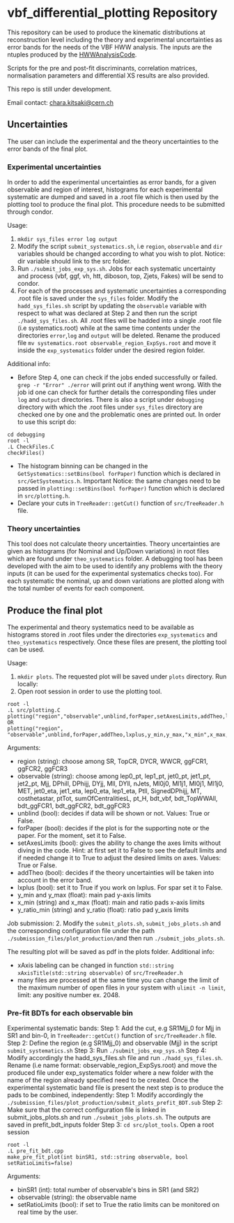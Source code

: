 # vbf_differential_plotting Repository

This repository can be used to produce the kinematic distributions at reconstruction level including the theory and experimental uncertainties as error bands for the needs of the VBF HWW analysis. 
The inputs are the ntuples produced by the [HWWAnalysisCode](https://gitlab.cern.ch/atlas-physics/higgs/hww/HWWAnalysisCode). 

Scripts for the pre and post-fit discriminants, correlation matrices, normalisation parameters and differential XS results are also provided.

This repo is still under development.

Email contact: chara.kitsaki@cern.ch  

## Uncertainties
The user can include the experimental and the theory uncertainties to the error bands of the final plot. 
### Experimental uncertainties 
In order to add the experimental uncertainties as error bands, for a given observable and region of interest, histograms for each experimental systematic are dumped and saved in a .root file which is then used by the plotting tool to produce the final plot. This procedure needs to be submitted through condor.

Usage:
1. `mkdir sys_files error log output` 
2. Modify the script `submit_systematics.sh`, i.e `region`, `observable` and `dir` variables should be changed according to what you wish to plot. Notice: dir variable should link to the src folder.
3. Run `./submit_jobs_exp_sys.sh`. Jobs for each systematic uncertainty and process (vbf, ggf, vh, htt, diboson, top, Zjets, Fakes) will be send to condor.
4. For each of the processes and systematic uncertainties a corresponding .root file is saved under the `sys_files` folder. Modify the `hadd_sys_files.sh` script by updating the `observable` variable with respect to what was declared at Step 2 and then run the script `./hadd_sys_files.sh`. All .root files will be hadded into a single .root file (i.e systematics.root) while at the same time contents under the directories `error`,`log` and `output` will be deleted. Rename the produced file `mv systematics.root observable_region_ExpSys.root` and move it inside the `exp_systematics` folder under the desired region folder.

Additional info:
* Before Step 4, one can check if the jobs ended successfully or failed. `grep -r "Error" ./error` will print out if anything went wrong. With the job id one can check for further details the corresponding files under `log` and `output` directories. There is also a script under `debugging` directory with which the .root files under `sys_files` directory are checked one by one and the problematic ones are printed out. In order to use this script do: 
```
cd debugging
root -l 
.L CheckFiles.C
checkFiles()
``` 
* The histogram binning can be changed in the `GetSystematics::setBins(bool forPaper)` function which is declared in `src/GetSystematics.h`. Important Notice: the same changes need to be passed in `plotting::setBins(bool forPaper)` function which is declared in `src/plotting.h`.
* Declare your cuts in `TreeReader::getCut()` function of `src/TreeReader.h` file.

### Theory uncertainties
This tool does not calculate theory uncertainties. Theory uncertainties are given as histograms (for Nominal and Up/Down variations) in root files which are found under `theo_systematics` folder. 
A debugging tool has been developed with the aim to be used to identify any problems with the theory inputs (it can be used for the experimental systematics checks too). For each systematic the nominal, up and down variations are plotted along with the total number of events for each component.

Produce the final plot
----------------------
The experimental and theory systematics need to be available as histograms stored in .root files under the directories `exp_systematics` and `theo_systematics` respectively. Once these files are present, the plotting tool can be used.

Usage:
1. `mkdir plots`. The requested plot will be saved under `plots` directory.
Run locally: 
2. Open root session in order to use the plotting tool.
```
root -l 
.L src/plotting.C
plotting("region","observable",unblind,forPaper,setAxesLimits,addTheo,lxplus)
OR
plotting("region", "observable",unblind,forPaper,addTheo,lxplus,y_min,y_max,"x_min",x_max,"y_ratio_min",y_ratio_max)
```
Arguments:
* region (string): choose among SR, TopCR, DYCR, WWCR, ggFCR1, ggFCR2, ggFCR3
* observable (string): choose among lep0_pt, lep1_pt, jet0_pt, jet1_pt, jet2_pt, Mjj, DPhill, DPhijj, DYjj, Mll, DYll, nJets, Ml0j0, Ml1j1, Ml0j1, Ml1j0, MET, jet0_eta, jet1_eta, lep0_eta, lep1_eta, Ptll, SignedDPhijj, MT, costhetastar, ptTot, sumOfCentralitiesL, pt_H, bdt_vbf, bdt_TopWWAll, bdt_ggFCR1, bdt_ggFCR2, bdt_ggFCR3
* unblind (bool): decides if data will be shown or not. Values: True or False.
* forPaper (bool): decides if the plot is for the supporting note or the paper. For the moment, set it to False. 
* setAxesLimits (bool): gives the ability to change the axes limits without diving in the code. Hint: at first set it to False to see the default limits and if needed change it to True to adjust the desired limits on axes. Values: True or False. 
* addTheo (bool): decides if the theory uncertainties will be taken into account in the error band.
* lxplus (bool): set it to True if you work on lxplus. For spar set it to False. 
* y_min and y_max (float): main pad y-axis limits
* x_min (string) and x_max (float): main and ratio pads x-axis limits
* y_ratio_min (string) and y_ratio (float): ratio pad y_axis limits

Job submission:
2. Modify the `submit_plots.sh`, `submit_jobs_plots.sh` and the corresponding configuration file under the path `./submission_files/plot_production/`and then run `./submit_jobs_plots.sh`. 

The resulting plot will be saved as pdf in the plots folder.
Additional info:
* xAxis labeling can be changed in function `std::string xAxisTitle(std::string observable)` of `src/TreeReader.h`
* many files are processed at the same time you can change the limit of the maximum number of open files in your system with `ulimit -n limit`, limit: any positive number ex. 2048.

### Pre-fit BDTs for each observable bin
Experimental systematic bands:
Step 1: Add the cut, e.g SR1Mjj_0 for Mjj in SR1 and bin-0, in `TreeReader::getCut()` function of `src/TreeReader.h` file.
Step 2: Define the region (e.g SR1Mjj_0) and observable (Mjj) in the script `submit_systematics.sh`
Step 3: Run `./submit_jobs_exp_sys.sh`
Step 4: Modify accordingly the hadd_sys_files.sh file and run `./hadd_sys_files.sh`. Rename (i.e name format: observable_region_ExpSys.root) and move the produced file under exp_systematics folder where a new folder with the name of the region already specified need to be created.
Once the experimental systematic band file is present the next step is to produce the pads to be combined, independently:
Step 1: Modify accordingly the `./submission_files/plot_production/submit_plots_prefit_BDT.sub` 
Step 2: Make sure that the correct configuration file is linked in submit_jobs_plots.sh and run `./submit_jobs_plots.sh`. The outputs are saved in prefit_bdt_inputs folder
Step 3: `cd src/plot_tools`. Open a root session 
```
root -l
.L pre_fit_bdt.cpp
make_pre_fit_plot(int binSR1, std::string observable, bool setRatioLimits=false)
```
Arguments:
* binSR1 (int): total number of observable's bins in SR1 (and SR2)
* observable (string): the observable name
* setRatioLimits (bool): if set to True the ratio limits can be monitored on real time by the user.

